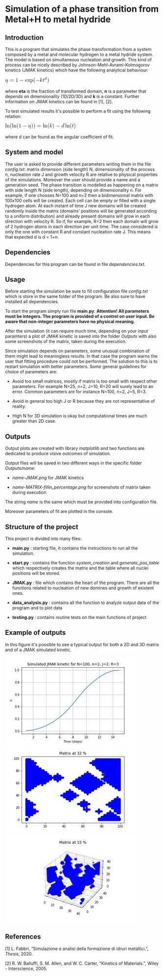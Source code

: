 # Simulation of a phase transition from Metal+H to metal hydride

## Introduction

This is a program that simulates the phase transformation from a system composed by a metal and molecular hydrogen to a metal hydride system. 
The model is based on simultaneous nucleation and growth. 
This kind of process can be nicely described by Johnson-Mehl-Avrami-Kolmogorov kinetics (JMAK kinetics) which have the following analytical behaviour:

![equation1](https://github.com/lfabbri98/Images/blob/main/eq1.png)

where **eta** is the fraction of transformed domain, **n** is a parameter that depends on dimensionality (1D/2D/3D) and **k** is a constant. 
Further information on JMAK kinetics can be found in [1], [2].

To test simulated results it's possible to perform a fit using the following relation:

![eq2](https://github.com/lfabbri98/Images/blob/main/CodeCogsEqn%20(2).png)

where d can be found as the angular coefficient of fit.

## System and model

The user is asked to provide different parameters writing them in the file *config.txt*: 
matrix dimension (side length) N, dimensionality of the process n, nucleation rate J and growth velocity R are
relative to physical properties of the simulations. Moreover the user should provide a name and a generation seed.
 The phase transition is modelled as happening on a matrix with side length N (side length), 
depending on dimensionality n. For example, if one chooses N=100 and n=2 then a bidimensional matrix with 100x100 cells will be created. Each cell can be empty or filled 
with a single hydrogen atom. At each instant of time J new domains will be created randomly inside the matrix 
(domains’ positions will be generated according to a uniform distribution) and already present domains will grow in each direction with velocity R. So if, for example, R=2 then each domain will grow of 2 hydrogen atoms in each direction per unit time. 
The case considered is only the one with constant R and constant nucleation rate J. This means that expected d is d = 1+n.

## Dependencies

Dependencies for this program can be found in file *dependencies.txt*.

## Usage

Before starting the simulation be sure to fill configuration file *config.txt*
which is store in the same folder of the program. Be also sure to have installed all
dependencies.

To start the program simply run file **main.py**.
**Attention! All parameters must be integers. The program is provided of a control on user input. Be aware that non-integer parameters have no physical meaning.**

After the simulation (it can require much time, depending on your input paramters)
a plot of JMAK kinetic is saved into the folder *Outputs* with also some screenshots of the matrix, taken during the execution.

Since simulation depends on parameters, some unusual combination of them
might lead to meaningless results. In that case the program warns the user that
fitting procedure could not be performed. The solution to this is to restart simulation
with better parameters. Some general guidelines for choice of parameters are:

- Avoid too small matrices, mostly if matrix is too small with respect other parameters. 
For example N=25, n=2, J=10, R=20 will surely lead to an error. Common parameters are for instance
N=100, n=2, J=5, R=3. 

- Avoid in general too high J or R because they are not representative of reality.

- High N for 3D simulation is okay but computational times are much greater
than 2D case.


## Outputs

Output plots are created with library *matplotlib* and two functions are dedicated to
produce visive outcomes of simulation.

Output files will be saved in two different ways in the specific folder *Outputs/name*:

- *name-JMAK.png* for JMAK kinetics

- *name-MATRIX-fillin_percentage.png* for screenshots of matrix taken during execution

The string *name* is the same which must be provided into configuration file.

Moreover parameters of fit are plotted in the console.

## Structure of the project

This project is divided into many files:

- **main.py** : starting file, it contains the instructions to run all the simulation.

- **start.py** : contains the function *system_creation* and *generate_pos_table* which respectively creates the matrix and the table where all nuclei positions will be stored.

- **JMAK.py** : file which contains the heart of the program. There are all the functions related to nucleation of new domines and growth of existent ones.

- **data_analysis.py** : contains all the function to analyze output data of the program and to plot data

- **testing.py** : contains routine tests on the main functions of project

## Example of outputs

In this figure it's possible to see a typical output for both a 2D and 3D matrix and 
of a JMAK simulated kinetic.

![JMAK](https://github.com/lfabbri98/Images/blob/main/prova_filo-JMAK.png)
![matrix_2D](https://github.com/lfabbri98/Images/blob/main/prova_filo-MATRIX-32.png)
![matrix_3D](https://github.com/lfabbri98/Images/blob/main/prova_filo_3D-MATRIX-15.png)

## References

[1]	L. Fabbri, “Simulazione e analisi della formazione di idruri metallici.”, *Thesis*, 2020.

[2]	R. W. Balluffi, S. M. Allen, and W. C. Carter, "Kinetics of Materials.", Wiley - Interscience, 2005.



